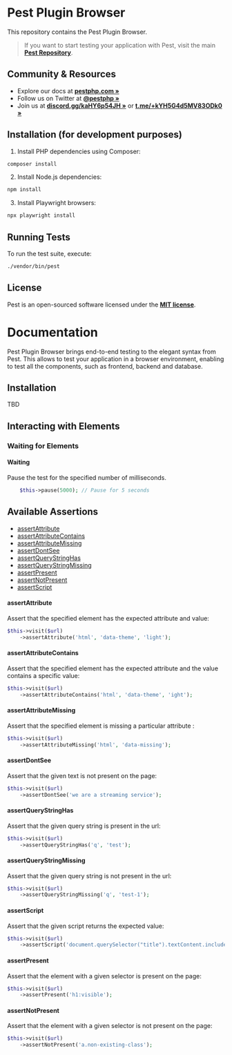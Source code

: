 # Pest Plugin Browser

This repository contains the Pest Plugin Browser.
> If you want to start testing your application with Pest, visit the main **[Pest Repository](https://github.com/pestphp/pest)**.

## Community & Resources

- Explore our docs at **[pestphp.com »](https://pestphp.com)**
- Follow us on Twitter at **[@pestphp »](https://twitter.com/pestphp)**
- Join us at **[discord.gg/kaHY6p54JH »](https://discord.gg/kaHY6p54JH)** or **[t.me/+kYH5G4d5MV83ODk0 »](https://t.me/+kYH5G4d5MV83ODk0)**

## Installation (for development purposes)

1. Install PHP dependencies using Composer:
```bash
composer install
```

2. Install Node.js dependencies:
```bash
npm install
```

3. Install Playwright browsers:
```bash
npx playwright install
```

## Running Tests

To run the test suite, execute:
```bash
./vendor/bin/pest
```

## License

Pest is an open-sourced software licensed under the **[MIT license](https://opensource.org/licenses/MIT)**.


# Documentation

Pest Plugin Browser brings end-to-end testing to the elegant syntax from Pest.
This allows to test your application in a browser environment, enabling to test all the components, such as frontend, backend and database.

## Installation

TBD

## Interacting with Elements

### Waiting for Elements

#### Waiting

Pause the test for the specified number of milliseconds.

```php
    $this->pause(5000); // Pause for 5 seconds
```

## Available Assertions

- [assertAttribute](#assertAttribute)
- [assertAttributeContains](#assertAttributeContains)
- [assertAttributeMissing](#assertAttributeMissing)
- [assertDontSee](#assertDontSee)
- [assertQueryStringHas](#assertQueryStringHas)
- [assertQueryStringMissing](#assertQueryStringMissing)
- [assertPresent](#assertpresent)
- [assertNotPresent](#assertnotpresent)
- [assertScript](#assertscript)

#### assertAttribute

Assert that the specified element has the expected attribute and value:

```php
$this->visit($url)
    ->assertAttribute('html', 'data-theme', 'light');
```

#### assertAttributeContains

Assert that the specified element has the expected attribute and the value contains a specific value:

```php
$this->visit($url)
    ->assertAttributeContains('html', 'data-theme', 'ight');
```

#### assertAttributeMissing

Assert that the specified element is missing a particular attribute :

```php
$this->visit($url)
    ->assertAttributeMissing('html', 'data-missing');
```

#### assertDontSee

Assert that the given text is not present on the page:

```php
$this->visit($url)
    ->assertDontSee('we are a streaming service');
```

#### assertQueryStringHas

Assert that the given query string is present in the url:

```php
$this->visit($url)
    ->assertQueryStringHas('q', 'test');
```

#### assertQueryStringMissing

Assert that the given query string is not present in the url:

```php
$this->visit($url)
    ->assertQueryStringMissing('q', 'test-1');
```

#### assertScript

Assert that the given script returns the expected value:

```php
$this->visit($url)
    ->assertScript('document.querySelector("title").textContent.includes("Laravel")', true);
```

#### assertPresent

Assert that the element with a given selector is present on the page:

```php
$this->visit($url)
    ->assertPresent('h1:visible');
```

#### assertNotPresent

Assert that the element with a given selector is not present on the page:

```php
$this->visit($url)
    ->assertNotPresent('a.non-existing-class');
```
